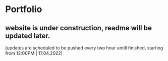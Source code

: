 # Portfolio

## website is under construction, readme will be updated later.

[updates are scheduled to be pushed every two hour untill finished, starting from 12:00PM | 17.04.2022]
